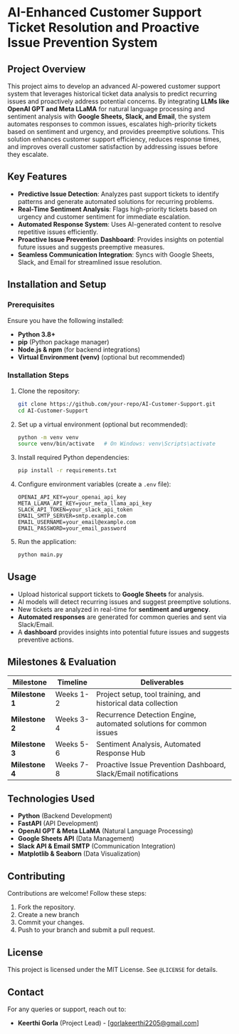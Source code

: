 # AI-Enhanced Customer Support Ticket Resolution and Proactive Issue Prevention System

## Project Overview
This project aims to develop an advanced AI-powered customer support system that leverages historical ticket data analysis to predict recurring issues and proactively address potential concerns. By integrating **LLMs like OpenAI GPT and Meta LLaMA** for natural language processing and sentiment analysis with **Google Sheets, Slack, and Email**, the system automates responses to common issues, escalates high-priority tickets based on sentiment and urgency, and provides preemptive solutions. This solution enhances customer support efficiency, reduces response times, and improves overall customer satisfaction by addressing issues before they escalate.

## Key Features
- **Predictive Issue Detection**: Analyzes past support tickets to identify patterns and generate automated solutions for recurring problems.
- **Real-Time Sentiment Analysis**: Flags high-priority tickets based on urgency and customer sentiment for immediate escalation.
- **Automated Response System**: Uses AI-generated content to resolve repetitive issues efficiently.
- **Proactive Issue Prevention Dashboard**: Provides insights on potential future issues and suggests preemptive measures.
- **Seamless Communication Integration**: Syncs with Google Sheets, Slack, and Email for streamlined issue resolution.

## Installation and Setup
### Prerequisites
Ensure you have the following installed:
- **Python 3.8+**
- **pip** (Python package manager)
- **Node.js & npm** (for backend integrations)
- **Virtual Environment (venv)** (optional but recommended)

### Installation Steps
1. Clone the repository:
   ```sh
   git clone https://github.com/your-repo/AI-Customer-Support.git
   cd AI-Customer-Support
   ```
2. Set up a virtual environment (optional but recommended):
   ```sh
   python -m venv venv
   source venv/bin/activate   # On Windows: venv\Scripts\activate
   ```
3. Install required Python dependencies:
   ```sh
   pip install -r requirements.txt
   ```
4. Configure environment variables (create a `.env` file):
   ```env
   OPENAI_API_KEY=your_openai_api_key
   META_LLAMA_API_KEY=your_meta_llama_api_key
   SLACK_API_TOKEN=your_slack_api_token
   EMAIL_SMTP_SERVER=smtp.example.com
   EMAIL_USERNAME=your_email@example.com
   EMAIL_PASSWORD=your_email_password
   ```
5. Run the application:
   ```sh
   python main.py
   ```

## Usage
- Upload historical support tickets to **Google Sheets** for analysis.
- AI models will detect recurring issues and suggest preemptive solutions.
- New tickets are analyzed in real-time for **sentiment and urgency**.
- **Automated responses** are generated for common queries and sent via Slack/Email.
- A **dashboard** provides insights into potential future issues and suggests preventive actions.

## Milestones & Evaluation
| Milestone | Timeline | Deliverables |
|-----------|----------|--------------|
| **Milestone 1** | Weeks 1-2 | Project setup, tool training, and historical data collection |
| **Milestone 2** | Weeks 3-4 | Recurrence Detection Engine, automated solutions for common issues |
| **Milestone 3** | Weeks 5-6 | Sentiment Analysis, Automated Response Hub |
| **Milestone 4** | Weeks 7-8 | Proactive Issue Prevention Dashboard, Slack/Email notifications |

## Technologies Used
- **Python** (Backend Development)
- **FastAPI** (API Development)
- **OpenAI GPT & Meta LLaMA** (Natural Language Processing)
- **Google Sheets API** (Data Management)
- **Slack API & Email SMTP** (Communication Integration)
- **Matplotlib & Seaborn** (Data Visualization)

## Contributing
Contributions are welcome! Follow these steps:
1. Fork the repository.
2. Create a new branch 
3. Commit your changes.
4. Push to your branch and submit a pull request.

## License
This project is licensed under the MIT License. See `@LICENSE` for details.

## Contact
For any queries or support, reach out to:
- **Keerthi Gorla** (Project Lead) - [gorlakeerthi2205@gmail.com]

